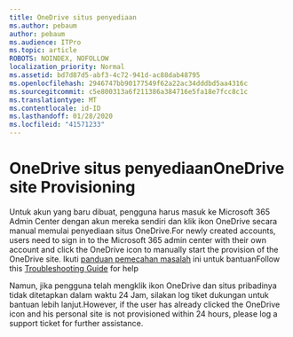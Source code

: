 ```yaml
---
title: OneDrive situs penyediaan
ms.author: pebaum
author: pebaum
ms.audience: ITPro
ms.topic: article
ROBOTS: NOINDEX, NOFOLLOW
localization_priority: Normal
ms.assetid: bd7d87d5-abf3-4c72-941d-ac88dab48795
ms.openlocfilehash: 2946747bb90177549f62a22ac34dddbd5aa4316c
ms.sourcegitcommit: c5e800313a6f211386a384716e5fa18e7fcc8c1c
ms.translationtype: MT
ms.contentlocale: id-ID
ms.lasthandoff: 01/28/2020
ms.locfileid: "41571233"
---
```

# <a name="onedrive-site-provisioning"></a><span data-ttu-id="7b87b-102">OneDrive situs penyediaan</span><span class="sxs-lookup"><span data-stu-id="7b87b-102">OneDrive site Provisioning</span></span>

<span data-ttu-id="7b87b-103">Untuk akun yang baru dibuat, pengguna harus masuk ke Microsoft 365 Admin Center dengan akun mereka sendiri dan klik ikon OneDrive secara manual memulai penyediaan situs OneDrive.</span><span class="sxs-lookup"><span data-stu-id="7b87b-103">For newly created accounts, users need to sign in to the Microsoft 365 admin center with their own account and click the OneDrive icon to manually start the provision of the OneDrive site.</span></span>
<span data-ttu-id="7b87b-104">Ikuti [panduan pemecahan masalah](https://docs.microsoft.com/sharepoint/support/sites/troubleshooting-guide-for-sites-stopped-at-provisioning) ini untuk bantuan</span><span class="sxs-lookup"><span data-stu-id="7b87b-104">Follow this [Troubleshooting Guide](https://docs.microsoft.com/sharepoint/support/sites/troubleshooting-guide-for-sites-stopped-at-provisioning) for help</span></span>

<span data-ttu-id="7b87b-105">Namun, jika pengguna telah mengklik ikon OneDrive dan situs pribadinya tidak ditetapkan dalam waktu 24 Jam, silakan log tiket dukungan untuk bantuan lebih lanjut.</span><span class="sxs-lookup"><span data-stu-id="7b87b-105">However, if the user has already clicked the OneDrive icon and his personal site is not provisioned within 24 hours, please log a support ticket for further assistance.</span></span>

